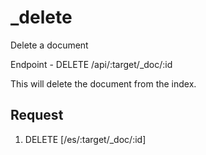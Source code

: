 # _delete
Delete a document

Endpoint - DELETE /api/:target/_doc/:id

This will delete the document from the index.

## Request

1. DELETE [/es/:target/_doc/:id]

